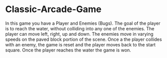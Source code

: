 # Classic-Arcade-Game

In this game you have a Player and Enemies (Bugs). The goal of the player is to reach the water, without colliding into any one of the enemies.
The player can move left, right, up and down. The enemies move in varying speeds on the paved block portion of the scene. Once a the player collides with an enemy, the game is reset and the player moves back to the start square. Once the player reaches the water the game is won.
